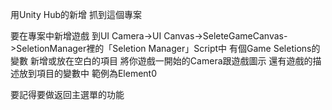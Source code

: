 用Unity Hub的新增 抓到這個專案

要在專案中新增遊戲 到UI Camera->UI Canvas->SeleteGameCanvas->SeletionManager裡的「Seletion Manager」Script中 有個Game Seletions的變數 
新增或放在空白的項目 將你遊戲一開始的Camera跟遊戲圖示 還有遊戲的描述放到項目的變數中 範例為Element0

要記得要做返回主選單的功能